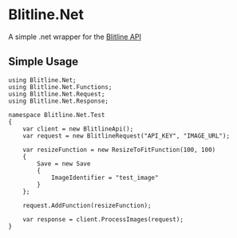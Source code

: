 Blitline.Net
============

A simple .net wrapper for the [Blitline API](http://www.blitline.com)

Simple Usage
------------

```
using Blitline.Net;
using Blitline.Net.Functions;
using Blitline.Net.Request;
using Blitline.Net.Response;

namespace Blitline.Net.Test
{
	var client = new BlitlineApi();
	var request = new BlitlineRequest("API_KEY", "IMAGE_URL");

	var resizeFunction = new ResizeToFitFunction(100, 100)
	{
		Save = new Save
		{
			ImageIdentifier = "test_image"
		}
	};

	request.AddFunction(resizeFunction);

	var response = client.ProcessImages(request);
}
```